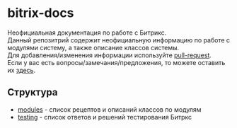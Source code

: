 # bitrix-docs
Неофициальная документация по работе с Битрикс.  
Данный репозитрий содержит неофициальную информацию по работе с модулями систему, а также описание классов системы.  
Для добавления/изменения информации используйте [pull-request](https://github.com/irpsv/bitrix-docs/pull/new/master).  
Если у вас есть вопросы/замечания/предложения, то можете оставить их [здесь](https://github.com/irpsv/bitrix-docs/issues). 

## Структура

- [modules](modules/) - список рецептов и описаний классов по модулям
- [testing](testing/) - список ответов и решений тестирования Битркс